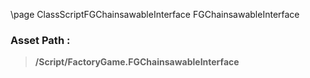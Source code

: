 \page ClassScriptFGChainsawableInterface FGChainsawableInterface
### Asset Path :
<b><blockquote>/Script/FactoryGame.FGChainsawableInterface</blockquote></b>
